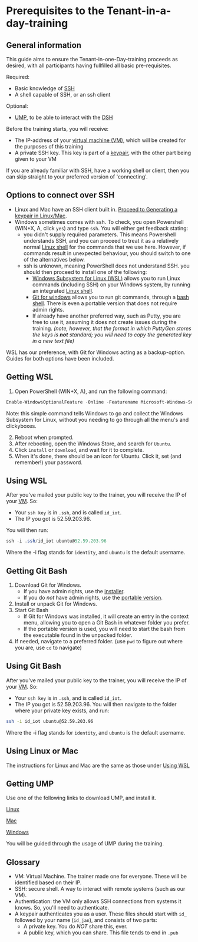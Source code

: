 # Prerequisites to the Tenant-in-a-day-training

## General information

This guide aims to ensure the Tenant-in-one-Day-training proceeds as desired, with all participants having fullfilled all basic pre-requisites.

Required:

- Basic knowledge of [SSH](#glossary)
- A shell capable of SSH, or an ssh client

Optional:

- [UMP](#glossary), to be able to interact with the [DSH](#glossary)

Before the training starts, you will receive:

- The IP-address of your [virtual machine (VM)](#glossary), which will be created for the purposes of this training
- A private SSH key. This key is part of a [keypair](#glossary), with the other part being given to your VM

If you are already familiar with SSH, have a working shell or client, then you can skip straight to your preferred version of 'connecting'.

## Options to connect over SSH

- Linux and Mac have an SSH client built in. [Proceed to Generating a keypair in Linux/Mac](#using-linux-or-mac).
- Windows sometimes comes with ssh. To check, you open Powershell (WIN+X, A, click `yes`) and type `ssh`. You will either get feedback stating:
  - you didn't supply required parameters. This means Powershell understands SSH, and you can proceed to treat it as a relatively normal [Linux shell](#using-wsl) for the commands that we use here. However, if commands result in unexpected behaviour, you should switch to one of the alternatives below.
  - ssh is unknown, meaning PowerShell does not understand SSH. you should then proceed to install one of the following:
    - [Windows Subsystem for Linux (WSL)](#getting-wsl) allows you to run Linux commands (including SSH) on your Windows system, by running an integrated [Linux shell](#using-wsl).
    - [Git for windows](#getting-git-bash) allows you to run git commands, through a [bash shell](#using-git-bash). There is even a portable version that does not require admin rights.
    - If already have another preferred way, such as Putty, you are free to use it, assuming it does not create issues during the training. _(note, however, that the format in which PuttyGen stores the keys is __not__ standard; you will need to copy the generated key in a new text file)_

WSL has our preference, with Git for Windows acting as a backup-option. Guides for both options have been included.

## Getting WSL

1. Open PowerShell (WIN+X, A), and run the following command:

```powershell
Enable-WindowsOptionalFeature -Online -Featurename Microsoft-Windows-Subsystem-Linux
```

Note: this simple command tells Windows to go and collect the Windows Subsystem for Linux, without you needing to go through all the menu's and clickyboxes.

2. Reboot when prompted.
3. After rebooting, open the Windows Store, and search for `Ubuntu`.
4. Click `install` or `download`, and wait for it to complete.
5. When it's done, there should be an icon for Ubuntu. Click it, set (and remember!) your password.

## Using WSL

After you've mailed your public key to the trainer, you will receive the IP of your [VM](#glossary). So:

- Your `ssh key` is in `.ssh`, and is called `id_iot`.
- The IP you got is 52.59.203.96.

You will then run:

```powershell
ssh -i .ssh/id_iot ubuntu@52.59.203.96
```

Where the -i flag stands for `identity`, and `ubuntu` is the default username.

## Getting Git Bash

1. Download Git for Windows.
    - If you have admin rights, use the [installer](https://github.com/git-for-windows/git/releases/download/v2.21.0.windows.1/Git-2.21.0-64-bit.exe).
    - If you do _not_ have admin rights, use the [portable version](https://github.com/git-for-windows/git/releases/download/v2.21.0.windows.1/PortableGit-2.21.0-64-bit.7z.exe).
2. Install or unpack Git for Windows.
3. Start Git Bash
    - If Git for Windows was installed, it will create an entry in the context menu, allowing you to open a Git Bash in whatever folder you prefer.
    - If the portable version is used, you will need to start the bash from the executable found in the unpacked folder.
4. If needed, navigate to a preferred folder. (use `pwd` to figure out where you are, use `cd` to navigate)

## Using Git Bash

After you've mailed your public key to the trainer, you will receive the IP of your [VM](#glossary). So:

- Your `ssh key` is in `.ssh`, and is called `id_iot`.
- The IP you got is 52.59.203.96.
You will then navigate to the folder where your private key exists, and run:

```bash
ssh -i id_iot ubuntu@52.59.203.96
```

Where the -i flag stands for `identity`, and `ubuntu` is the default username.

## Using Linux or Mac

The instructions for Linux and Mac are the same as those under [Using WSL](#usewsl)

## Getting UMP

Use one of the following links to download UMP, and install it.

[Linux](https://s3.eu-central-1.amazonaws.com/dsh-ump/auto-update/dsh-ump-1.2.0-x86_64.AppImage)

[Mac](https://s3.eu-central-1.amazonaws.com/dsh-ump/auto-update/DSH-UMP-1.2.0.dmg)

[Windows](https://s3.eu-central-1.amazonaws.com/dsh-ump/auto-update/DSH-UMP+Setup+1.2.0.exe)

You will be guided through the usage of UMP during the training.
<!-- for now, simply install it, and leave it alone. -->

## Glossary

- VM: Virtual Machine. The trainer made one for everyone. These will be identified based on their IP.
- SSH: secure shell. A way to interact with remote systems (such as our VM).
- Authentication: the VM only allows SSH connections from systems it knows. So, you'll need to authenticate.
- A keypair authenticates you as a user. These files should start with `id_` followed by your name (`id_jan`), and consists of two parts:
  - A private key. You do _NOT_ share this, ever.
  - A public key, which you can share. This file tends to end in `.pub`
